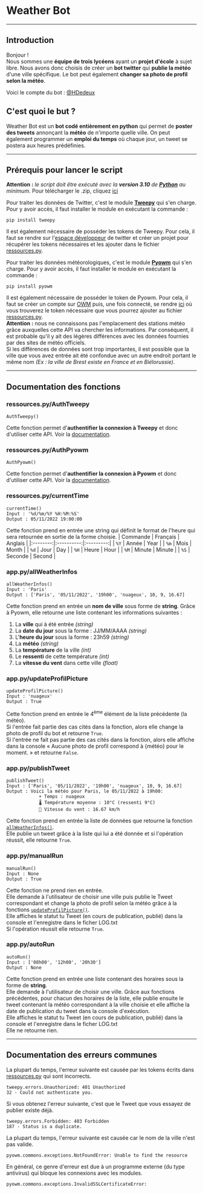 # Weather Bot

---


## Introduction
Bonjour ! <br>
Nous sommes une **équipe de trois lycéens** ayant un **projet d'école** à sujet libre.
Nous avons donc choisis de créer un **bot twitter** qui **publie la météo** d'une ville spécifique.
Le bot peut également **changer sa photo de profil selon la météo**.

Voici le compte du bot : [@HDedeux](https://twitter.com/HDedeux)

## C'est quoi le but ?

Weather Bot est un **bot codé entièrement en python** qui permet de **poster des tweets** annonçant la **météo** de n'importe quelle ville. On peut également programmer un **emploi du temps** où chaque jour, un tweet se postera aux heures prédéfinies.

---

## Prérequis pour lancer le script

**Attention :** *le script doit être exécuté avec la **version 3.10** de [**Python**](https://www.python.org/downloads/) au minimum.*</span>
Pour télécharger le .zip, cliquez [ici](https://github.com/Timoleroux/Weather-Bot/archive/refs/heads/main.zip)

Pour traiter les données de Twitter, c'est le module [**Tweepy**](https://www.tweepy.org/) qui s'en charge. Pour y avoir accès, il faut installer le module en exécutant la commande :
    
    pip install tweepy

Il est également nécessaire de posséder les tokens de Tweepy. Pour cela, il faut se rendre sur l'[espace développeur](https://developer.twitter.com/en/portal/petition/essential/basic-info) de twitter et créer un projet pour récupérer les tokens nécessaires et les ajouter dans le fichier [ressources.py](https://github.com/Timoleroux/Weather-Bot/blob/main/ressources.py).

Pour traiter les données météorologiques, c'est le module [**Pyowm**](https://pypi.org/project/pyowm/) qui s'en charge. Pour y avoir accès, il faut installer le module en exécutant  la commande :

    pip install pyowm

Il est également nécessaire de posséder le token de Pyowm. Pour cela, il faut se créer un compte sur [OWM](https://home.openweathermap.org/users/sign_up) puis, une fois connecté, se rendre [ici](https://home.openweathermap.org/api_keys) où vous trouverez le token nécessaire que vous pourrez ajouter au fichier [ressources.py](https://github.com/Timoleroux/Weather-Bot/blob/main/ressources.py). </br>
**Attention :** nous ne connaissons pas l'emplacement des stations météo grâce auxquelles cette API va chercher les informations. Par conséquent, il est probable qu'il y ait des légères différences avec les données fournies par des sites de météo officiels.</br>
Si les différences de données sont trop importantes, il est possible que la ville que vous avez entrée ait été confondue avec un autre endroit portant le même nom *(Ex : la ville de Brest existe en France et en Biélorussie)*.

---
## Documentation des fonctions

### ressources.py/AuthTweepy

    AuthTweepy()

Cette fonction permet d'**authentifier la connexion à Tweepy** et donc d'utiliser cette API. Voir la [documentation](https://docs.tweepy.org/en/stable/).

### ressources.py/AuthPyowm

    AuthPyowm()

Cette fonction permet d'**authentifier la connexion à Pyowm** et donc d'utiliser cette API. Voir la [documentation](https://pyowm.readthedocs.io/en/latest/).

### ressources.py/currentTime

    currentTime()
    Input : '%d/%m/%Y %H:%M:%S'
    Output : 05/11/2022 19:00:00

Cette fonction prend en entrée une string qui définit le format de l'heure qui sera retournée en sortie de la forme choisie.
| Commande |  Français  |  Anglais  |
|:--------:|:----------:|:---------:|
|   `%Y`   |    Année   |   Year    |
|   `%m`   |    Mois    |   Month   |
|   `%d`   |    Jour    |   Day     |
|   `%H`   |    Heure   |   Hour    |
|   `%M`   |    Minute  |   Minute  |
|   `%S`   |    Seconde |   Second  |

### app.py/allWeatherInfos

    allWeatherInfos()
    Input : 'Paris'
    Output : ['Paris', '05/11/2022', '19h00', 'nuageux', 10, 9, 16.67]

Cette fonction prend en entrée un **nom de ville** sous forme de **string**.
Grâce à Pyowm, elle retourne une liste contenant les informations suivantes :
1. La **ville** qui à été entrée *(string)*
2. La **date du jour** sous la forme : JJ/MM/AAAA *(string)*
3. L'**heure du jour** sous la forme : 23h59 *(string)*
4. La **météo** *(string)*
5. La **température** de la ville *(int)*
6. Le **ressenti** de cette température *(int)*
7. La **vitesse du vent** dans cette ville *(float)*

### app.py/updateProfilPicture

    updateProfilPicture()
    Input : 'nuageux'
    Output : True

Cette fonction prend en entrée le 4<sup>ème</sup> élément de la liste précédente (la météo). </br>
Si l'entrée fait partie des cas cités dans la fonction, alors elle change la photo de profil du bot et retourne `True`. </br>
Si l'entrée ne fait pas partie des cas cités dans la fonction, alors elle affiche dans la console « Aucune photo de profil correspond à {météo} pour le moment. » et retourne `False`.

### app.py/publishTweet

    publishTweet()
    Input : ['Paris', '05/11/2022', '19h00', 'nuageux', 10, 9, 16.67]
    Output : Voici la météo pour Paris, le 05/11/2022 à 19h00:
                ☀️ Temps : nuageux
                🌡️ Température moyenne : 10°C (ressenti 9°C)
                💨 Vitesse du vent : 16.67 km/h

Cette fonction prend en entrée la liste de données que retourne la fonction [`allWeatherInfos()`](#mainpyallweatherinfos). </br>
Elle publie un tweet grâce à la liste qui lui a été donnée et si l'opération réussit, elle retourne `True`.

### app.py/manualRun

    manualRun()
    Input : None
    Output : True

Cette fonction ne prend rien en entrée. </br>
Elle demande à l'utilisateur de choisir une ville puis publie le Tweet correspondant et change la photo de profil selon la météo grâce à la fonctions [`updateProfilPicture()`](#mainpyupdateprofilpicture). </br>
Elle affiches le statut tu Tweet (en cours de publication, publié) dans la console et l'enregistre dans le ficher LOG.txt</br>
Si l'opération réussit elle retourne `True`.

### app.py/autoRun

    autoRun()
    Input : ['08h00', '12h00', '20h30']
    Output : None

Cette fonction prend en entrée une liste contenant des horaires sous la forme de **string**. </br>
Elle demande à l'utilisateur de choisir une ville.
Grâce aux fonctions précédentes, pour chacun des horaires de la liste, elle publie ensuite le tweet contenant la météo correspondant à la ville choisie et elle affiche la date de publication du tweet dans la console d'exécution. </br>
Elle affiches le statut tu Tweet (en cours de publication, publié) dans la console et l'enregistre dans le ficher LOG.txt</br>
Elle ne retourne rien.

---
## Documentation des erreurs communes

La plupart du temps, l'erreur suivante est causée par les tokens écrits dans [ressources.py](https://github.com/Timoleroux/Weather-Bot/blob/main/ressources.py) qui sont incorrects.

    tweepy.errors.Unauthorized: 401 Unauthorized
    32 - Could not authenticate you.

Si vous obtenez l'erreur suivante, c'est que le Tweet que vous essayez de publier existe déjà.

    tweepy.errors.Forbidden: 403 Forbidden
    187 - Status is a duplicate.

La plupart du temps, l'erreur suivante est causée car le nom de la ville n'est pas valide.

    pyowm.commons.exceptions.NotFoundError: Unable to find the resource

En général, ce genre d'erreur est due à un programme externe (du type antivirus) qui bloque les connexions avec les modules.

    pyowm.commons.exceptions.InvalidSSLCertificateError:
